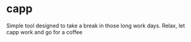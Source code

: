 capp
====

Simple tool designed to take a break in those long work days. Relax, let capp work and go for a coffee
